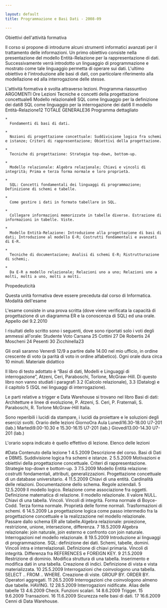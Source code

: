 ```yaml
--- 

layout: default
title: Programmazione e Basi Dati - 2008-09

---
```

Obiettivi dell'attività formativa

Il corso si propone di introdurre alcuni strumenti informatici avanzati per il trattamento delle informazioni. Un primo obiettivo consiste nella presentazione del modello Entità-Relazione per la rappresentazione di dati. Successivamente verrà introdotto un linguaggio di programmazione e mostrato come tale linguaggio permetta di operare sui dati. L'ultimo obiettivo è l'introduzione alle basi di dati, con particolare riferimento alla modellazione ed alla interrogazione delle stesse.

L'attività formativa è svolta attraverso lezioni.
Programma riassuntivo
ARGOMENTI Ore Lezioni
Tecniche e concetti della progettazione concettuale6
Modello relazionale8
SQL come linguaggio per la definizione dei dati8
SQL come linguaggio per la interrogazione dei dati6
Il modello Entità-Relazione12
TOTALE GENERALE36
Programma dettagliato

    *
      Fondamenti di basi di dati.

    *
      Nozioni di progettazione concettuale: Suddivisione logica fra schemi e istanze; Criteri di rappresentazione; Obiettivi della progettazione.

    *
      Tecniche di progettazione: Strategie top-down, bottom-up.

    *
      Modello relazionale: Algebra relazionale; Chiavi e vincoli di integrità; Prima e terza forma normale e loro proprietà.

    *
      SQL: Concetti fondamentali dei linguaggi di programmazione; Definizione di schemi e tabelle.

    *
      Come gestire i dati in formato tabellare in SQL.

    *
      Collegare informazioni memorizzate in tabelle diverse. Estrazione di informazioni in tabelle. Viste.

    *
      Modello Entità-Relazione: Introduzione alla progettazione di basi di dati; Introduzione al modello E-R; Costrutti fondamentali e avanzati di E-R.

    *
      Tecniche di documentazione; Analisi di schemi E-R; Ristrutturazione di schemi;.

    *
      Da E-R a modello relazionale; Relazioni uno a uno; Relazioni uno a molti, molti a uno, molti a molti.

Propedeuticità

Questa unità formativa deve essere preceduta dal corso di Informatica.
Modalità dell'esame

L'esame consiste in una prova scritta (dove viene verificata la capacità di progettazione di un diagramma ER e la conoscenza di SQL) ed una orale.
Appello del 9.2.2010

I risultati dello scritto sono i seguenti, dove sono riportati solo i voti degli ammessi all'orale:
Studente Voto
Carsana 25
Cottini 27
Dè Robertis 24
Moscheni 24
Pesenti 30
Zicchinella23

Gli orali saranno Venerdì 12/9 a partire dalle 14.00 nel mio ufficio, in ordine crescente di voto (a parità di voto in ordine alfabetico). Ogni orale dura circa 10 minuti.
Materiale didattico

Il libro di testo adottato è “Basi di dati, Modelli e Linguaggi di interrogazione”, Atzeni, Ceri, Paraboschi, Torlone, McGraw-Hill. Di questo libro non vanno studiati i paragrafi 3.2 (Calcolo relazionale), 3.3 (Datalog) e il capitolo 5 (SQL nei linguaggi di interrogazione).

Le parti relative a trigger e Data Warehouse si trovano nel libro Basi di dati: Architetture e linee di evoluzione, P. Atzeni, S. Ceri, P. Fraternali, S. Paraboschi, R. Torlone McGraw-Hill Italia.

Sono reperibili i lucidi da stampare, i lucidi da proiettare e le soluzioni degli esercizi svolti.
Orario delle lezioni
GiornoOra	Aula
Lunedì16.30-18.00	U7-201 (lab.)
Martedì9.00-10.30 e 15.30-16.15	U7-201 (lab.)
Giovedì13.00-14.30	U7-201 (lab.)

L'orario sopra indicato è quello effettivo di lezione.
Elenco delle lezioni

#Data	Contenuto della lezione
1 4.5.2009	Descrizione del corso. Basi di Dati e DBMS. Suddivisione logica fra schemi e istanze.
2 5.5.2009	Motivazioni e obiettivi della progettazione concettuale. Criteri di rappresentazione. Strategie top-down e bottom-up.
3 7.5.2009	Modello Entità relazione: costrutti fondamentali, attributi, generalizzazioni. Progettazione concettuale di un database universitario.
4 11.5.2009	Chiavi di una entità. Cardinalità delle relazioni. Documentazione dello schema. Regole aziendali.
5 12.5.2009	Il modello logico. Relazione come associazione fra oggetti. Definizione matematica di relazione. Il modello relazionale. Il valore NULL. Chiavi di una tabella. Vincoli. Vincoli di integrità. Forma normale di Boyce-Codd. Terza forma normale. Proprietà delle forme normali. Trasformazioni di schemi.
6 14.5.2009	La progettazione logica come passo intermedio fra la progettazione concettuale e la realizzazione nel modello relazionale. Passare dallo schema ER alle tabelle.Algebra relazionale: proiezione, restrizione, unione, intersezione, differenza.
7 18.5.2009	Algebra relazionale: join naturale, join esterno e confronto con join naturale. Interrogazioni nel modello relazionale.
8 19.5.2009	Introduzione ai linguaggi di programmazione. SQL: definizione dei dati. Schemi, tabelle, domini. Vincoli intra e interrelazionali. Definizione di chiavi primaria. Vincoli di integrità. Differenza fra REFERENCES e FOREIGN KEY.
9 21.5.2009	Restrizione di dominio. Modifica struttura di una tabella. Inserimento e modifica dati in una tabella. Creazione di indici. Definizione di vista e vista materializzata.
10 25.5.2009	Interrogazioni che coinvologono una tabella. SELECT .. FROM .. WHERE. Creazione di viste. GROUP BY. ORDER BY. Operatori aggregati.
11 26.5.2009	Interrogazioni che coinvologono almeno due tabelle. HAVING.
12 28.5.2009	Interrogazioni nidificate. Alias delle tabelle
13 4.6.2009	Check. Funzioni scalari.
14 8.6.2009	Trigger.
15 9.6.2009	Transazioni.
16 11.6.2009	Sicurezza nelle basi di dati.
17 16.6.2009	Cenni di Data Warehouse.
